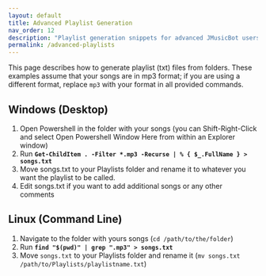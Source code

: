 ```yaml
---
layout: default
title: Advanced Playlist Generation
nav_order: 12
description: "Playlist generation snippets for advanced JMusicBot users"
permalink: /advanced-playlists
---
```


This page describes how to generate playlist (txt) files from folders. These examples assume that your songs are in mp3 format; if you are using a different format, replace `mp3` with your format in all provided commands.

## Windows (Desktop)
1. Open Powershell in the folder with your songs (you can Shift-Right-Click and select Open Powershell Window Here from within an Explorer window)
2. Run **`Get-ChildItem . -Filter *.mp3 -Recurse | % { $_.FullName } > songs.txt`**
3. Move songs.txt to your Playlists folder and rename it to whatever you want the playlist to be called.
4. Edit songs.txt if you want to add additional songs or any other comments

## Linux (Command Line)
1. Navigate to the folder with yours songs (`cd /path/to/the/folder`)
2. Run **`find "$(pwd)" | grep ".mp3" > songs.txt`**
3. Move `songs.txt` to your Playlists folder and rename it (`mv songs.txt /path/to/Playlists/playlistname.txt`)